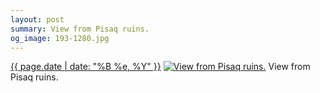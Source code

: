 ```yaml
---
layout: post
summary: View from Pisaq ruins.
og_image: 193-1280.jpg
---
```


<p>
  <time><a href="/193">{{ page.date | date: "%B %e, %Y" }}</a></time>
  <a href="/193"><img src="{{ site.assets_url }}/193-640.jpg" srcset="{{ site.assets_url }}/193-1280.jpg 1280w, {{ site.assets_url }}/193-960.jpg 960w, {{ site.assets_url }}/193-640.jpg 640w, {{ site.assets_url }}/193-320.jpg 320w" sizes="(min-width: 700px) 50vw, calc(100vw - 2rem)" alt="View from Pisaq ruins." /></a>
  <span>View from Pisaq ruins.</span>
</p>
